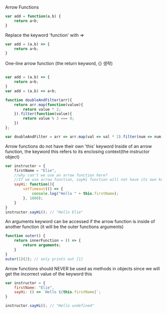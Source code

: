 Arrow Functions
```js
var add = function(a,b) {
    return a+b;
}
```

Replace the keyword 'function' with =>
```js
var add = (a,b) => {
    return a+b;
}
```
One-line arrow function (the return keyword, {} 생략)
```js

var add = (a,b) => {
    return a+b;
}
var add = (a,b) => a+b;

function doubleAndFilter(arr){
    return arr.map(function(value){
        return value * 2;
    }).filter(function(value){
        return value % 3 === 0;
    })
};

var doubleAndFilter = arr => arr.map(val => val * 2).filter(num => num % 3 === 0);
```

Arrow functions do not have their own 'this' keyword
Inside of an arrow function, the keyword this refers to its enclosing context(the instructor object)
```js
var instructor = {
    firstName = "Elie",
    //why can't we use an arrow function here?
    //If we use arrow function, sayHi function will not have its own keyword this - and the keyword this will not refer to the instructor object anymore! 
    sayHi: function(){
        setTimeout(() => {
            console.log("Hello " + this.firstName);
        }, 1000);
    }
}
instructor.sayHi(); // "Hello Elie"
```

An arguments keyword can be accessed if the arrow function is inside of another function 
(it will be the outer functions arguments)
```js
function outer() {
    return innerFunction = () => {
        return arguments;
    }
}
outer(1)(2); // only prints out [1]
```

Arrow functions should NEVER be used as methods in objects since we will get the incorrect value of the keyword this
```js
var instructor = {
    firstName: "Elie",
    sayHi: () => `Hello ${this.firstName}`;
}

instructor.sayHi(); // "Hello undefined"
```